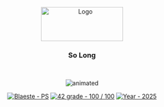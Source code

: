 <!DOCTYPE HTML>
<html>
	<head>
		<meta name="google-site-verification" content="E75h0JYKy6feNWamyw7jsadK5P8WZGavKiewzM5J6xQ" />
	</head>
	<body>
		<div align="center">
			<a>
				<img src="https://www.42mulhouse.fr/wp-content/uploads/2022/06/logo-42-Mulhouse-white.svg" alt="Logo" width="192" height="80">
			</a>
			<h3 align="center">So Long</h3>
		</div>
		</br>
		<p align="center">
			<img src="https://github.com/Blaeste/gifforgeek/blob/main/dolphin.gif" alt="animated" />
		</p>
		<div id="top"></div>
		<div align="center">
			<a href="https://github.com/Blaeste/So_long" title="My repo"><img src="https://img.shields.io/static/v1?label=Blaeste&message=So_long&color=blue&logo=github&style=for-the-badge" alt="Blaeste - PS"></a>
			<a href="https://"><img src="https://img.shields.io/badge/42_grade-100_%2F_100-2ea44f?style=for-the-badge" alt="42 grade - 100 / 100"></a>
			<a href="https://"><img src="https://img.shields.io/badge/Year-2025-ffad9b?style=for-the-badge" alt="Year - 2025"></a>
		</div>
	</body>
</html>
